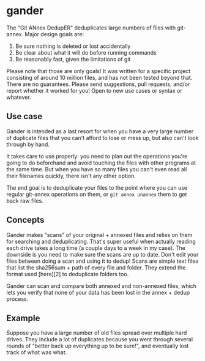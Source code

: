 gander
======

The "Git ANnex DedupER" deduplicates large numbers of files with git-annex.
Major design goals are:

1. Be sure nothing is deleted or lost accidentally
2. Be clear about what it will do before running commands
3. Be reasonably fast, given the limitations of git

Please note that those are only goals! It was written for a specific project
consisting of around 10 million files, and has not been tested beyond that.
There are no guarantees. Please send suggestions, pull requests, and/or report
whether it worked for you! Open to new use cases or syntax or whatever.

Use case
--------

Gander is intended as a last resort for when you have a very large number of
duplicate files that you can't afford to lose or mess up, but also can't look
through by hand.

It takes care to use properly: you need to plan out the operations you're going
to do beforehand and avoid touching the files with other programs at the same
time. But when you have so many files you can't even read all their filenames
quickly, there isn't any other option.

The end goal is to deduplicate your files to the point where you can use
regular git-annex operations on them, or `git annex unannex` them to get back
raw files.

Concepts
--------

Gander makes "scans" of your original + annexed files and relies on them for
searching and deduplicating. That's super useful when actually reading each
drive takes a long time (a couple days to a week in my case). The downside is
you need to make sure the scans are up to date. Don't edit your files between
doing a scan and using it to dedup! Scans are simple text files that list the
sha256sum + path of every file and folder. They extend the format used
[here][2] to deduplicate folders too.

Gander can scan and compare both annexed and non-annexed files, which lets you
verify that none of your data has been lost in the annex + dedup process.

Example
-------

Suppose you have a large number of old files spread over multiple hard drives.
They include a lot of duplicates because you went through several rounds of
"better back up everything up to be sure!", and eventually lost track of what
was what.

[1]: https://git-annex.branchable.com
